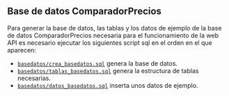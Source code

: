 ## Base de datos ComparadorPrecios

Para generar la base de datos, las tablas y los datos de ejemplo de la base de datos ComparadorPrecios necesaria para el funcionamiento de la web API es necesario ejecutar los siguientes script sql en el orden en el que aparecen:

-  [`basedatos/crea_basedatos.sql`](crea_basedatos.sql) genera la base de datos.
-  [`basedatos/tablas_basedatos.sql`](tablas_basedatos.sql) genera la estructura de tablas necesarias.
-  [`basedatos/datos_basedatos.sql`](datos_basedatos.sql) inserta unos datos de ejemplo.
